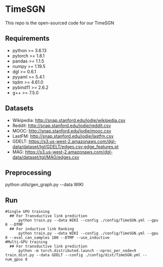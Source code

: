 # TimeSGN

This repo is the open-sourced code for our TimeSGN 

## Requirements

- python >= 3.6.13
- pytorch >= 1.8.1
- pandas >= 1.1.5
- numpy >= 1.19.5
- dgl >= 0.6.1
- pyyaml >= 5.4.1
- tqdm >= 4.61.0
- pybind11 >= 2.6.2
- g++ >= 7.5.0

## Datasets
- Wikipedia: http://snap.stanford.edu/jodie/wikipedia.csv
- Reddit: http://snap.stanford.edu/jodie/reddit.csv
- MOOC: http://snap.stanford.edu/jodie/mooc.csv
- LastFM: http://snap.stanford.edu/jodie/lastfm.csv
- GDELT: https://s3.us-west-2.amazonaws.com/dgl-data/dataset/tgl/GDELT/edges.csv;edge_features.pt
- MAG: https://s3.us-west-2.amazonaws.com/dgl-data/dataset/tgl/MAG/edges.csv

## Preprocessing
  python utils/gen_graph.py --data WIKI

## Run
```{pytphon}
#Single GPU training
  ## For Transductive link prediction
      python train.py --data WIKI --config ./config/TimeSGN.yml --gpu 0 --DTMP
  ## For inductive link Ranking
      python train.py --data WIKI --config ./config/TimeSGN.yml --gpu 0 --eval_can_samples 100 --DTMP --use_inductive
#Multi-GPU training
  ## For transductive link prediction
      python -m torch.distributed.launch --nproc_per_node=9 train_dist.py --data GDELT --config ./config/dist/TimeSGN.yml --num_gpus 8 
```

